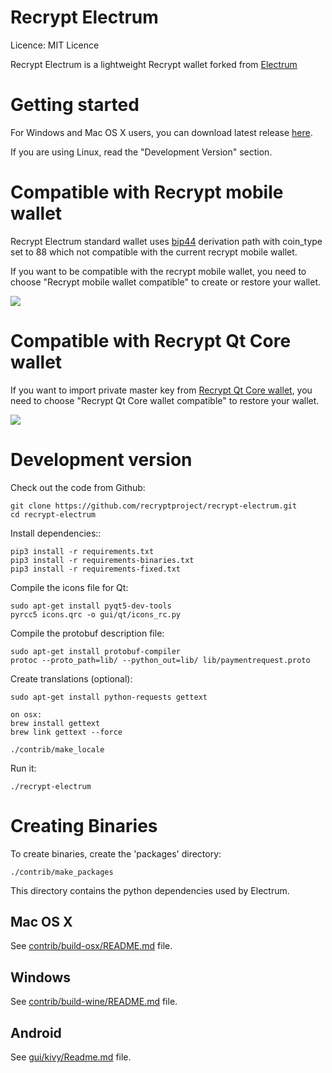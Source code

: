 Recrypt Electrum
=====================================

  Licence: MIT Licence

  Recrypt Electrum is a lightweight Recrypt wallet forked from [Electrum](https://github.com/spesmilo/electrum)


Getting started
===============

For Windows and Mac OS X users, you can download latest release [here](https://github.com/recryptproject/recrypt-electrum/releases).


If you are using Linux, read the "Development Version" section.


Compatible with Recrypt mobile wallet
==================================

Recrypt Electrum standard wallet uses [bip44](https://github.com/bitcoin/bips/blob/master/bip-0044.mediawiki) derivation path with coin_type set to 88 which not compatible with the current recrypt mobile wallet.

If you want to be compatible with the recrypt mobile wallet, you need to choose "Recrypt mobile wallet compatible" to create or restore your wallet.

![](https://github.com/recryptproject/recrypt-electrum/blob/master/snap/mobile_compatible.png)


Compatible with Recrypt Qt Core wallet
==================================

If you want to import private master key from [Recrypt Qt Core wallet](https://github.com/recryptproject/recrypt/releases/), you need to choose "Recrypt Qt Core wallet compatible" to restore your wallet.

![](https://github.com/recryptproject/recrypt-electrum/blob/master/snap/qt_core_compatible.png)


Development version
===================

Check out the code from Github:

    git clone https://github.com/recryptproject/recrypt-electrum.git
    cd recrypt-electrum

Install dependencies::

    pip3 install -r requirements.txt
    pip3 install -r requirements-binaries.txt
    pip3 install -r requirements-fixed.txt

Compile the icons file for Qt:

    sudo apt-get install pyqt5-dev-tools
    pyrcc5 icons.qrc -o gui/qt/icons_rc.py

Compile the protobuf description file:

    sudo apt-get install protobuf-compiler
    protoc --proto_path=lib/ --python_out=lib/ lib/paymentrequest.proto

Create translations (optional):

    sudo apt-get install python-requests gettext

    on osx:
    brew install gettext
    brew link gettext --force

    ./contrib/make_locale

Run it:

    ./recrypt-electrum



Creating Binaries
=================


To create binaries, create the 'packages' directory:

    ./contrib/make_packages

This directory contains the python dependencies used by Electrum.

Mac OS X
--------

See [contrib/build-osx/README.md](https://github.com/recryptproject/recrypt-electrum/blob/master/contrib/build-osx/README.md) file.

Windows
-------

See [contrib/build-wine/README.md](https://github.com/recryptproject/recrypt-electrum/blob/master/contrib/build-wine/README.md) file.


Android
-------

See [gui/kivy/Readme.md](https://github.com/recryptproject/recrypt-electrum/blob/master/gui/kivy/Readme.md) file.


